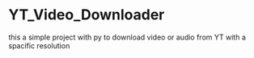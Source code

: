 # YT_Video_Downloader
this a simple project with py to download video or audio from YT with a spacific resolution
